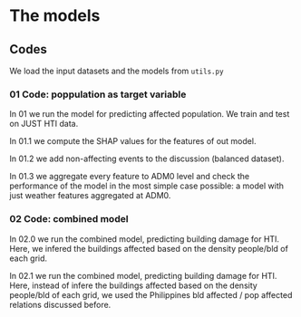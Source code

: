# The models

## Codes

We load the input datasets and the models from ```utils.py```

### 01 Code: poppulation as target variable

In 01 we run the model for predicting affected population. We train and test on JUST HTI data.

In 01.1 we compute the SHAP values for the features of out model.

In 01.2 we add non-affecting events to the discussion (balanced dataset).

In 01.3 we aggregate every feature to ADM0 level and check the performance of the model in the most simple case possible: a model with just weather features aggregated at ADM0.

### 02 Code: combined model

In 02.0 we run the combined model, predicting building damage for HTI. Here, we infered the buildings affected based on the density people/bld of each grid.

In 02.1 we run the combined model, predicting building damage for HTI. Here, instead of infere the buildings affected based on the density people/bld of each grid, we used the Philippines bld affected / pop affected relations discussed before.
